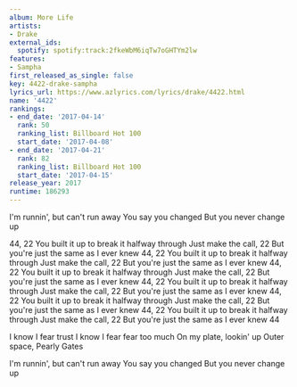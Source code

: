 ```yaml
---
album: More Life
artists:
- Drake
external_ids:
  spotify: spotify:track:2fkeWbM6iqTw7oGHTYm2lw
features:
- Sampha
first_released_as_single: false
key: 4422-drake-sampha
lyrics_url: https://www.azlyrics.com/lyrics/drake/4422.html
name: '4422'
rankings:
- end_date: '2017-04-14'
  rank: 50
  ranking_list: Billboard Hot 100
  start_date: '2017-04-08'
- end_date: '2017-04-21'
  rank: 82
  ranking_list: Billboard Hot 100
  start_date: '2017-04-15'
release_year: 2017
runtime: 186293
---
```

I'm runnin', but can't run away
You say you changed
But you never change up

44, 22
You built it up to break it halfway through
Just make the call, 22
But you're just the same as I ever knew
44, 22
You built it up to break it halfway through
Just make the call, 22
But you're just the same as I ever knew
44, 22
You built it up to break it halfway through
Just make the call, 22
But you're just the same as I ever knew
44, 22
You built it up to break it halfway through
Just make the call, 22
But you're just the same as I ever knew
44, 22
You built it up to break it halfway through
Just make the call, 22
But you're just the same as I ever knew
44, 22
You built it up to break it halfway through
Just make the call, 22
But you're just the same as I ever knew
44

I know I fear trust
I know I fear fear too much
On my plate, lookin' up
Outer space, Pearly Gates

I'm runnin', but can't run away
You say you changed
But you never change up
